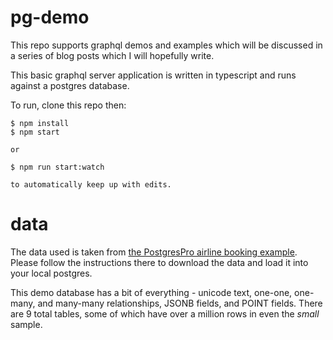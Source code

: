 # pg-demo

This repo supports graphql demos and examples which will be discussed in a series of blog posts
which I will hopefully write.

This basic graphql server application is written in typescript and runs against a postgres database.

To run, clone this repo then:

```
$ npm install
$ npm start

or

$ npm run start:watch

to automatically keep up with edits.
```

# data

The data used is taken from [the PostgresPro airline booking example](https://postgrespro.com/docs/postgrespro/10/demodb-bookings-installation). Please follow the instructions there to download the data and load it into your local postgres.

This demo database has a bit of everything - unicode text, one-one, one-many, and many-many relationships, JSONB fields, and POINT fields. There are 9 total tables, some of which have over a million rows in even the _small_ sample.
